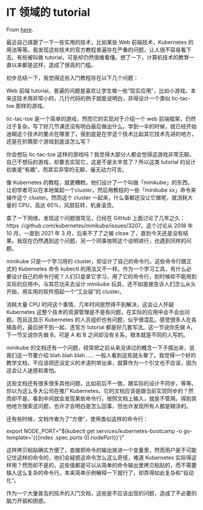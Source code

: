 # IT 领域的 tutorial

From [here](https://yinwang1.substack.com/p/it-tutorial).

最近自己琢磨了一下一些实用的技术，比如某些 Web 前端技术，Kubernetes 的用法等等。我发现这些技术的官方教程普遍存在严重的问题，让人很不容易看下去。有些被叫做 tutorial，可是却仍然很难看懂。想了一下，计算机技术的教育一直以来都是这样，造成了很高的门槛。

初步总结一下，我觉得这些入门教程存在以下几个问题：

Web 前端 tutorial，普遍的问题是喜欢让学生做一些“现实应用”，比如小游戏。本来这技术用非常小的，几行代码的例子就能说明白，非得设计一个类似 tic-tac-toe 那样的游戏。

tic-tac-toe 是一个简单的游戏，然而它的实现对于介绍一个 web 前端框架，仍然过于复杂。写了好几节课还没有明白最后做出什么。学到一半的时候，就已经开始迷糊这个技术的要点在哪里了。我到底是在学这个技术比起其它技术先进的地方，还是在折腾那个游戏到底该怎么写？

你会想玩 tic-tac-toe 这样的游戏吗？我觉得大部分人都会觉得这游戏非常无聊。自己不想玩的游戏，却要去实现它，这是不是太辛苦了？所以这类 tutorial 的设计初衷是“有趣”，而其实非常的无聊，毫无动力可言。

像 Kubernetes 的教程，就更糟糕。他们设计了一个叫做「minikube」的东西，让初学者可以在本地架起一个cluster，然后用教程的一些「minikube xx」命令来操作这个 cluster。然而这个 cluster 一起来，什么事都还没让它做呢，就消耗大量的 CPU，高达 60%，风扇狂转，机身滚烫。

查了一下网络，发现这个问题很常见，已经在 GitHub 上面讨论了几年之久：https ://github.com/kubernetes/minikube/issues/3207。这个讨论从 2018 年 10 月，一直到 2021 年 3 月，后来不了了之被 close 了，直到今天还是没有结果。我现在仍然遇到这个问题，另一个同事按照这个说明进行，也遇到同样的问题。

minikube 只是一个学习用的 cluster，却设计了自己的命令行。这些命令行跟正式的 Kubernetes 命令 kubectl 的用法又不一样。作为一个学习工具，有什么必要设计自己的命令行呢？人们只是拿它学习，用了它的命令行，到时候却不能用到实际的应用中。与其花功夫去设计 minikube 玩具，还不如直接告诉人们怎么从头开始，用实用的软件搭起一个“工业级”的 cluster。

消耗大量 CPU 时间这个事情，几年时间居然得不到解决，这会让人怀疑 Kubernetes 这整个技术的资源管理是不是有问题，在实际的应用中会不会出问题。而且这显示 Kubernetes 的人员组织也有问题，似乎很混乱。感觉很多人在各搞各的，最后拼不到一起，连官方 tutorial 都是好几套写法。这一节说你先做 A，下一节又说你先做 B，可是 A 和 B 之间却没有关系，根本就是不同的人写的。

minikube 的文档还有一个问题，经常把之前从来没讲过的概念一下子摆出来，说我们这一节要介绍 blah blah blah…… 一般人看到这些就头晕了。我觉得一个好的教学文档，不应该把还没定义的术语列举出来，就算作为一个引文也不应该，因为这会让人迷惑和害怕。

这些文档还有很多很多其他问题，比如前后不一致，跟实际的设计不同步，等等。你以为这么多大公司在推广Kubernetes，它的文档应该是跟当前实现同步的？然而却不是。看到中间就会发现某些命令行，按照文档上输入，就是不管用。得到其他地方搜索这问题，也许才会明白是怎么回事，但也许发现所有人都是糊涂的。

还有些时候，文档作者为了“方便”，使用类似这样的命令行：

export NODE_PORT="$(kubectl get services/kubernetes-bootcamp -o go-template='{{(index .spec.ports 0).nodePort}}')"

这样拷贝粘贴确实方便了，直接把命令的输出放进一个变量里，然而用户是不可能记住这样的命令的，他们会疑惑这命令怎么这么奇怪，难道 Kubernetes 实际得这样用？然而却不是的，这些值都是可以从简单的命令输出里拷贝粘贴的，而不需要输入这么复杂的命令行。本来简单示例解释一下就行了，却弄得如此复杂和“自动化”。

作为一个大量普及的技术的入门文档，这些是不应该出现的问题，造成了不必要的脑力开销和困惑。
